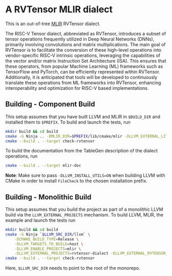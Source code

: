 # A RVTensor MLIR dialect

This is an out-of-tree [MLIR](https://mlir.llvm.org/) RVTensor dialect.

The RISC-V Tensor dialect, abbreviated as RVTensor, introduces a subset of tensor operations frequently utilized in Deep Neural Networks (DNNs), primarily involving convolutions and matrix multiplications. The main goal of RVTensor is to facilitate the conversion of these high-level operations into vendor-specific RISC-V intrinsic operations, leveraging the capabilities of the vector and/or matrix Instruction Set Architecture (ISA). This ensures that these operators, from popular Machine Learning (ML) frameworks such as TensorFlow and PyTorch, can be efficiently represented within RVTensor. Additionally, it is anticipated that tools will be developed to continuously translate these operations from ML frameworks into RVTensor, enhancing interoperability and optimization for RISC-V based implementations.

## Building - Component Build

This setup assumes that you have built LLVM and MLIR in `$BUILD_DIR` and installed them to `$PREFIX`. To build and launch the tests, run
```sh
mkdir build && cd build
cmake -G Ninja .. -DMLIR_DIR=$PREFIX/lib/cmake/mlir -DLLVM_EXTERNAL_LIT=$BUILD_DIR/bin/llvm-lit
cmake --build . --target check-rvtensor
```
To build the documentation from the TableGen description of the dialect operations, run
```sh
cmake --build . --target mlir-doc
```
**Note**: Make sure to pass `-DLLVM_INSTALL_UTILS=ON` when building LLVM with CMake in order to install `FileCheck` to the chosen
installation prefix.

## Building - Monolithic Build

This setup assumes that you build the project as part of a monolithic LLVM build via the `LLVM_EXTERNAL_PROJECTS` mechanism.
To build LLVM, MLIR, the example and launch the tests run
```sh
mkdir build && cd build
cmake -G Ninja `$LLVM_SRC_DIR/llvm` \
    -DCMAKE_BUILD_TYPE=Release \
    -DLLVM_TARGETS_TO_BUILD=host \
    -DLLVM_ENABLE_PROJECTS=mlir \
    -DLLVM_EXTERNAL_PROJECTS=rvtensor-dialect -DLLVM_EXTERNAL_RVTENSOR_DIALECT_SOURCE_DIR=../
cmake --build . --target check-rvtensor
```
Here, `$LLVM_SRC_DIR` needs to point to the root of the monorepo.
